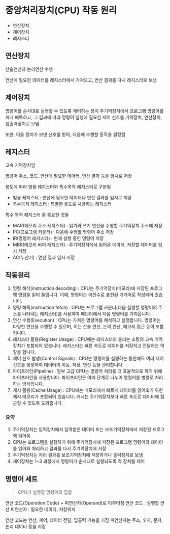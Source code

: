 # 중앙처리장치(CPU) 작동 원리
- 연산장치
- 제어장치
- 레지스터

## 연산장치
산술연산과 논리연산 수행

연산에 필요한 데이터를 레지스터에서 가져오고, 연산 결과를 다시 레지스터로 보냄

## 제어장치
명령어를 순서대로 실행할 수 있도록 제어하는 장치
주기억장치에서 프로그램 명령어를 꺼내 해독하고, 그 결과에 따라 명령어 실행에 필요한 제어 신호를 기억장치, 연산장치, 입출력장치로 보냄

또한, 이들 장치가 보낸 신호를 받아, 다음에 수행할 동작을 결정함

## 레지스터
고속 기억장치임

명령어 주소, 코드, 연산에 필요한 데어터, 연산 결과 등을 임시로 저장

용도에 따라 범용 레지스터와 특수목적 레지스터로 구분됨
- 범용 레지스터 : 연산에 필요한 데이터나 연산 결과를 임시로 저장
- 특수목적 레지스터 : 특별한 용도로 사용하는 레지스터

특수 목적 레지스터 중 중요한 것들
- MAR(메모리 주소 레지스터) : 읽기와 쓰기 연산을 수행할 주기억장치 주소에 저장
- PC(프로그램 카운터) : 다음에 수행할 명령어 주소 저장
- IR(명령어 레지스터) : 현재 실행 중인 명령어 저장
- MBR(메모리 버퍼 레지스터) : 주기억장치에서 읽어온 데이터, 저장할 데이터를 임시 저장
- AC(누산기) : 연산 결과 임시 저장

## 작동원리
1. 명령 해석(instruction decoding) : CPU는 주기억장치(메모리)에 저장된 프로그램 명령을 읽어 들입니다. 이때, 명령어는 이진수로 표현된 기계어로 작성되어 있습니다.
2. 명령 해독(instruction fetch) : CPU는 프로그램 카운터(다음 실행할 명령어의 주소를 나타내는 레지스터)를 사용하여 메모리에서 다음 명령어를 가져옵니다.
3. 연산 수행(Execution) : CPU는 가져온 명령어를 해석하고 실행합니다. 명령어는 다양한 연산을 수행할 수 있으며, 이는 산술 연산, 논리 연산, 메모리 접근 등이 포함됩니다.
4. 레지스터 활용(Register Usage) : CPU에는 레지스터라 불리는 소량의 고속 기억장치가 포함되어 있습니다. 레지스터는 빠른 속도로 데이터를 저장하고 전달하는 역할을 합니다.
5. 제어 신호 발생(Control Signals) : CPU는 명령어를 실행하는 동안에도 여러 제어 신호를 생성하여 데이터의 이동, 저장, 연산 등을 관리합니다.
6. 파이프라인(Pipeline) : 일부 고급 CPU는 명령어 처리를 더 효율적으로 하기 위해 파이프라인을 사용합니다. 파이프라인은 여러 단계로 나누어 명령어를 병렬로 처리하는 방식입니다.
7. 캐시 활용(Cache Usage) : CPU에는 메모리에서 빠르게 데이터를 읽어오기 위한 캐시 메모리가 포함되어 있습니다. 캐시는 주기억장치보다 빠른 속도로 데이터에 접근할 수 있도록 도와줍니다.

### 요약
1. 주기억장치는 입력장치에서 입력받은 데이터 또는 보조기억장치에서 저장된 프로그램 읽어옴
2. CPU는 프로그램을 실행하기 위해 주기억장치에 저장된 프로그램 명령어와 데이터를 읽어와 처리하고 결과를 다시 주기억장치에 저장
3. 주기억장치는 처리 결과를 보조기억장치에 저장하거나 출력장치로 보냄
4. 제어장치는 1~3 과정에서 명령어가 순서대로 실행되도록 각 장치를 제어

## 명령어 세트
> CPU가 실행할 명령어의 집합

연산 코드(Operation Code) + 피연산자(Operand)로 이루어짐
연산 코드 : 실행할 연산
피연산자 : 필요한 데이터, 저장위치

연산 코드는 연산, 제어, 데이터 전달, 입출력 기능을 가짐
피연산자는 주소, 숫자, 문자, 논리 데이터 등을 저장